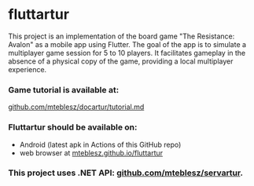 # fluttartur

This project is an implementation of the board game "The Resistance: Avalon" as a mobile app using Flutter. The goal of the app is to simulate a multiplayer game session for 5 to 10 players. It facilitates gameplay in the absence of a physical copy of the game, providing a local multiplayer experience.

### Game tutorial is available at: 

[github.com/mteblesz/docartur/tutorial.md](https://github.com/mteblesz/docartur/blob/main/tutorial.md)

### Fluttartur should be available on:

* Android (latest apk in Actions of this GitHub repo)
* web browser at [mteblesz.github.io/fluttartur](https://mteblesz.github.io/fluttartur/)


### This project uses .NET API: [github.com/mteblesz/servartur](https://github.com/mteblesz/servartur).
